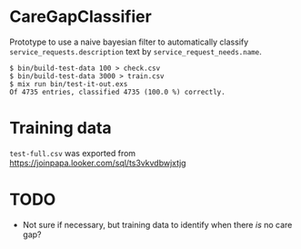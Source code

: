 # CareGapClassifier

Prototype to use a naive bayesian filter to automatically classify
`service_requests.description` text by `service_request_needs.name`.

```
$ bin/build-test-data 100 > check.csv
$ bin/build-test-data 3000 > train.csv
$ mix run bin/test-it-out.exs
Of 4735 entries, classified 4735 (100.0 %) correctly.
```

# Training data

`test-full.csv` was exported from https://joinpapa.looker.com/sql/ts3vkvdbwjxtjg

# TODO
* Not sure if necessary, but training data to identify when there _is_ no care gap?
